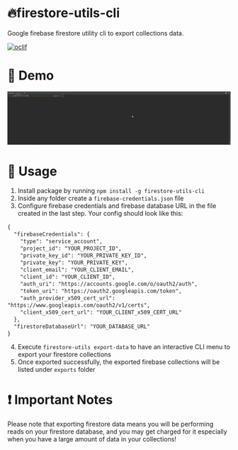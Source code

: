 🔥firestore-utils-cli
=================

Google firebase firestore utility cli to export collections data.

[![oclif](https://img.shields.io/badge/cli-oclif-brightgreen.svg)](https://oclif.io)

# 🚀 Demo
![firestore utils cli demo](https://raw.githubusercontent.com/farsabbutt/firestore-utils-cli/master/demo.gif)

# 📜 Usage
1) Install package by running ``npm install -g firestore-utils-cli``
2) Inside any folder create a ``firebase-credentials.json`` file
3) Configure firebase credentials and firebase database URL in the file created in the last step. Your config should look like this:
```
{
  "firebaseCredentials": {
    "type": "service_account",
    "project_id": "YOUR_PROJECT_ID",
    "private_key_id": "YOUR_PRIVATE_KEY_ID",
    "private_key": "YOUR_PRIVATE_KEY",
    "client_email": "YOUR_CLIENT_EMAIL",
    "client_id": "YOUR_CLIENT_ID",
    "auth_uri": "https://accounts.google.com/o/oauth2/auth",
    "token_uri": "https://oauth2.googleapis.com/token",
    "auth_provider_x509_cert_url": "https://www.googleapis.com/oauth2/v1/certs",
    "client_x509_cert_url": "YOUR_CLIENT_x509_CERT_URL"
  },
  "firestoreDatabaseUrl": "YOUR_DATABASE_URL"
}
```
4) Execute ``firestore-utils export-data`` to have an interactive CLI menu to export your firestore collections
5) Once exported successfully, the exported firebase collections will be listed under ``exports`` folder

# ❗ Important Notes
Please note that exporting firestore data means you will be performing reads on your firestore database, and you may get charged for it especially when you have a large amount of data in your collections!
